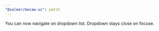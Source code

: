 ```yaml
---
"@saleor/macaw-ui": patch
---
```


You can now navigate on dropdown list. Dropdown stays close on focuse.
